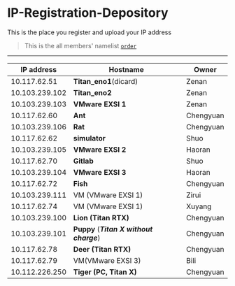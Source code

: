 # IP-Registration-Depository
This is the place you register and upload your IP address

> This is the all members' namelist [`order`](https://github.com/fnlab738/Weekly-Discussions-Archive/blob/master/namelist.md)


----

| IP address | Hostname | Owner |
|------------|----------|-------|
| 10.117.62.51 | **Titan_eno1**(dicard) | Zenan |
| 10.103.239.102 | **Titan_eno2** | Zenan |
| 10.103.239.103 | **VMware EXSI 1**| Zenan|
| 10.117.62.60 | **Ant**| Chengyuan |
| 10.103.239.106 | **Rat**| Chengyuan |
| 10.117.62.62 | **simulator** | Shuo |
| 10.103.239.105 | **VMware EXSI 2** | Haoran |
| 10.117.62.70 | **Gitlab** | Shuo |
| 10.103.239.104 | **VMware EXSI 3** | Haoran |
| 10.117.62.72 | **Fish** | Chengyuan |
| 10.103.239.111 | VM (VMware EXSI 1)| Zirui|
| 10.117.62.74 | VM (VMware EXSI 1)| Xuyang|
| 10.103.239.100 | **Lion (Titan RTX)** | Chengyuan|
| 10.103.239.101 | **Puppy** (***Titan X without charge***)| Chengyuan|
| 10.117.62.78 | **Deer (Titan RTX)** | Chengyuan|
| 10.117.62.79 | VM(VMware EXSI 3) | Bili |
| 10.112.226.250 | **Tiger (PC, Titan X)** | Chengyuan|
